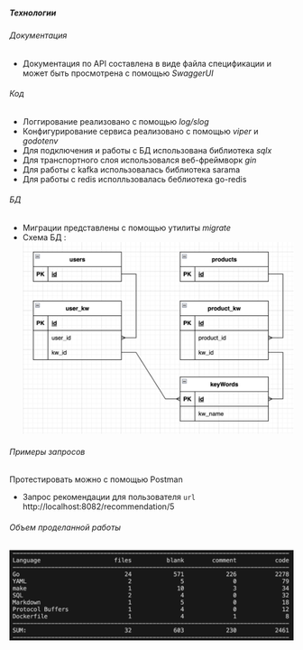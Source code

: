 ##### Технологии

###### Документация
* Документация по API составлена в виде файла спецификации и может быть просмотрена с помощью *SwaggerUI*

###### Код
* Логгирование реализовано с помощью *log/slog*
* Конфигурирование сервиса реализовано с помощью *viper* и *godotenv*
* Для подключения и работы с БД использована библиотека *sqlx* 
* Для транспортного слоя использовался веб-фреймворк *gin*
* Для работы с kafka использовалась библиотека sarama
* Для работы с redis исполльзовалась беблиотека go-redis

###### БД
* Миграции представлены с помощью утилиты *migrate*
* Схема БД : ![Схема](schema.png)

###### Примеры запросов
Протестировать можно с помощью Postman

* Запрос рекомендации для пользователя
`url`
http://localhost:8082/recommendation/5

###### Объем проделанной работы
![cloc util](cloc.png)